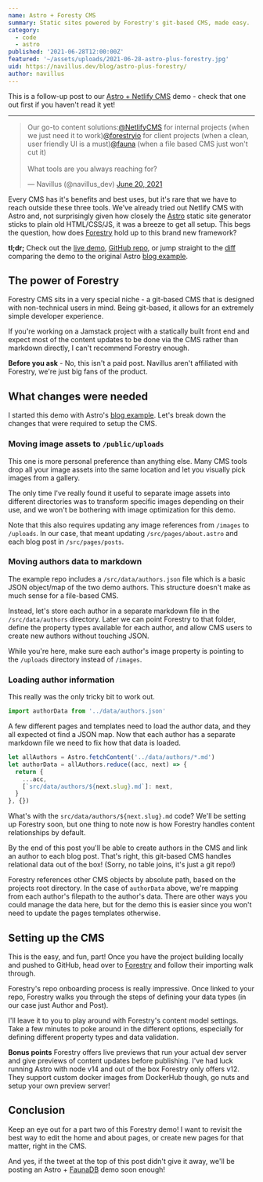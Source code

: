 ```yaml
---
name: Astro + Foresty CMS
summary: Static sites powered by Forestry's git-based CMS, made easy.
category:
  - code
  - astro
published: '2021-06-28T12:00:00Z'
featured: '~/assets/uploads/2021-06-28-astro-plus-forestry.jpg'
uid: https://navillus.dev/blog/astro-plus-forestry/
author: navillus
---
```


This is a follow-up post to our [Astro + Netlify CMS](/blog/astro-plus-netlify-cms) demo - check that one out first if you haven't read it yet!

---

<blockquote class="twitter-tweet"><p lang="en" dir="ltr">Our go-to content solutions:<a href="https://twitter.com/NetlifyCMS?ref_src=twsrc%5Etfw">@NetlifyCMS</a> for internal projects (when we just need it to work)<a href="https://twitter.com/forestryio?ref_src=twsrc%5Etfw">@forestryio</a> for client projects (when a clean, user friendly UI is a must)<a href="https://twitter.com/fauna?ref_src=twsrc%5Etfw">@fauna</a> (when a file based CMS just won&#39;t cut it)<br><br>What tools are you always reaching for?</p>&mdash; Navillus (@navillus_dev) <a href="https://twitter.com/navillus_dev/status/1406690186189328384?ref_src=twsrc%5Etfw">June 20, 2021</a></blockquote> <script async src="https://platform.twitter.com/widgets.js" charset="utf-8"></script>

Every CMS has it's benefits and best uses, but it's rare that we have to reach outside these three tools. We've already tried out Netlify CMS with Astro and, not surprisingly given how closely the [Astro](https://astro.build) static site generator sticks to plain old HTML/CSS/JS, it was a breeze to get all setup. This begs the question, how does [Forestry](https://forestry.io/) hold up to this brand new framework?

**tl;dr;** Check out the [live demo](https://demo-astro-forestry.netlify.app), [GitHub repo](https://github.com/Navillus-BV/demo-astro-forestry), or jump straight to the [diff](https://github.com/navillus-bv/demo-astro-forestry/compare/8b8ab5527738d0575a4aa7509ab5c4e605b64736...0aecbd42aaa1dc3bf21b0e0ad93e08fe47e4533b) comparing the demo to the original Astro [blog example](https://github.com/snowpackjs/astro/tree/main/examples/blog).

## The power of Forestry

Forestry CMS sits in a very special niche - a git-based CMS that is designed with non-technical users in mind. Being git-based, it allows for an extremely simple developer experience.

If you're working on a Jamstack project with a statically built front end and expect most of the content updates to be done via the CMS rather than markdown directly, I can't recommend Forestry enough.

**Before you ask** - No, this isn't a paid post. Navillus aren't affiliated with Forestry, we're just big fans of the product.

## What changes were needed

I started this demo with Astro's [blog example](https://github.com/snowpackjs/astro/tree/main/examples/blog). Let's break down the changes that were required to setup the CMS.

### Moving image assets to `/public/uploads`

This one is more personal preference than anything else. Many CMS tools drop all your image assets into the same location and let you visually pick images from a gallery.

The only time I've really found it useful to separate image assets into different directories was to transform specific images depending on their use, and we won't be bothering with image optimization for this demo.

Note that this also requires updating any image references from `/images` to `/uploads`. In our case, that meant updating `/src/pages/about.astro` and each blog post in `/src/pages/posts`.

### Moving authors data to markdown

The example repo includes a `/src/data/authors.json` file which is a basic JSON object/map of the two demo authors. This structure doesn't make as much sense for a file-based CMS.

Instead, let's store each author in a separate markdown file in the `/src/data/authors` directory. Later we can point Forestry to that folder, define the property types available for each author, and allow CMS users to create new authors without touching JSON.

While you're here, make sure each author's image property is pointing to the `/uploads` directory instead of `/images`.

### Loading author information

This really was the only tricky bit to work out.

```js
import authorData from '../data/authors.json'
```

A few different pages and templates need to load the author data, and they all expected ot find a JSON map. Now that each author has a separate markdown file we need to fix how that data is loaded.

```js
let allAuthors = Astro.fetchContent('../data/authors/*.md')
let authorData = allAuthors.reduce((acc, next) => {
  return {
    ...acc,
    [`src/data/authors/${next.slug}.md`]: next,
  }
}, {})
```

What's with the `src/data/authors/${next.slug}.md` code? We'll be setting up Forestry soon, but one thing to note now is how Forestry handles content relationships by default.

By the end of this post you'll be able to create authors in the CMS and link an author to each blog post. That's right, this git-based CMS handles relational data out of the box! (Sorry, no table joins, it's just a git repo!)

Forestry references other CMS objects by absolute path, based on the projects root directory. In the case of `authorData` above, we're mapping from each author's filepath to the author's data. There are other ways you could manage the data here, but for the demo this is easier since you won't need to update the pages templates otherwise.

## Setting up the CMS

This is the easy, and fun, part! Once you have the project building locally and pushed to GitHub, head over to [Forestry](https://forestry.io) and follow their importing walk through.

Forestry's repo onboarding process is really impressive. Once linked to your repo, Forestry walks you through the steps of defining your data types (in our case just Author and Post).

I'll leave it to you to play around with Forestry's content model settings. Take a few minutes to poke around in the different options, especially for defining different property types and data validation.

**Bonus points** Forestry offers live previews that run your actual dev server and give previews of content updates before publishing. I've had luck running Astro with node v14 and out of the box Forestry only offers v12. They support custom docker images from DockerHub though, go nuts and setup your own preview server!

## Conclusion

Keep an eye out for a part two of this Forestry demo! I want to revisit the best way to edit the home and about pages, or create new pages for that matter, right in the CMS.

And yes, if the tweet at the top of this post didn't give it away, we'll be posting an Astro + [FaunaDB](https://fauna.com/) demo soon enough!
